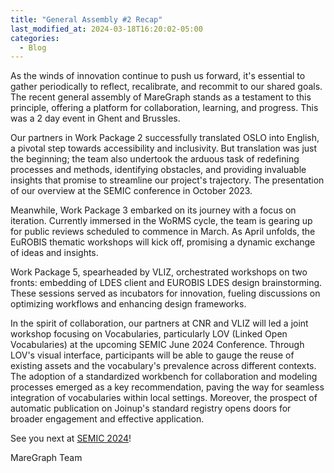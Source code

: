 ```yaml
---
title: "General Assembly #2 Recap"
last_modified_at: 2024-03-18T16:20:02-05:00
categories:
  - Blog
---
```




As the winds of innovation continue to push us forward, it's essential to gather periodically to reflect, recalibrate, and recommit to our shared goals. The recent general assembly of MareGraph stands as a testament to this principle, offering a platform for collaboration, learning, and progress. This was a 2 day event in Ghent and Brussles. 

Our partners in Work Package 2 successfully translated OSLO into English, a pivotal step towards accessibility and inclusivity. But translation was just the beginning; the team also undertook the arduous task of redefining processes and methods, identifying obstacles, and providing invaluable insights that promise to streamline our project's trajectory. The presentation of our overview at the SEMIC conference in October 2023.  

Meanwhile, Work Package 3 embarked on its journey with a focus on iteration. Currently immersed in the WoRMS cycle, the team is gearing up for public reviews scheduled to commence in March. As April unfolds, the EuROBIS thematic workshops will kick off, promising a dynamic exchange of ideas and insights.

Work Package 5, spearheaded by VLIZ, orchestrated workshops on two fronts: embedding of LDES client and EUROBIS LDES design brainstorming. These sessions served as incubators for innovation, fueling discussions on optimizing workflows and enhancing design frameworks.

In the spirit of collaboration, our partners at CNR and VLIZ will led a joint workshop focusing on Vocabularies, particularly LOV (Linked Open Vocabularies) at the upcoming SEMIC June 2024 Conference. Through LOV's visual interface, participants will be able to gauge the reuse of existing assets and the vocabulary's prevalence across different contexts. The adoption of a standardized workbench for collaboration and modeling processes emerged as a key recommendation, paving the way for seamless integration of vocabularies within local settings. Moreover, the prospect of automatic publication on Joinup's standard registry opens doors for broader engagement and effective application.

See you next at [SEMIC 2024](https://belgian-presidency.consilium.europa.eu/en/events/semic2024/)!

MareGraph Team 

